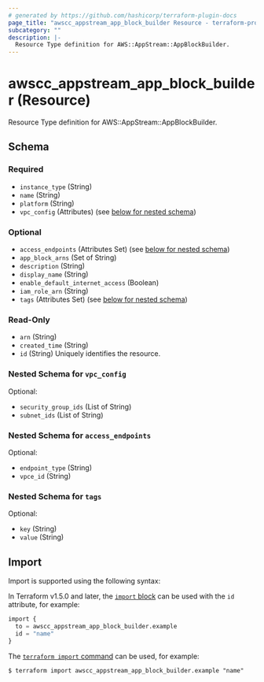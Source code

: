 ```yaml
---
# generated by https://github.com/hashicorp/terraform-plugin-docs
page_title: "awscc_appstream_app_block_builder Resource - terraform-provider-awscc"
subcategory: ""
description: |-
  Resource Type definition for AWS::AppStream::AppBlockBuilder.
---
```


# awscc_appstream_app_block_builder (Resource)

Resource Type definition for AWS::AppStream::AppBlockBuilder.



<!-- schema generated by tfplugindocs -->
## Schema

### Required

- `instance_type` (String)
- `name` (String)
- `platform` (String)
- `vpc_config` (Attributes) (see [below for nested schema](#nestedatt--vpc_config))

### Optional

- `access_endpoints` (Attributes Set) (see [below for nested schema](#nestedatt--access_endpoints))
- `app_block_arns` (Set of String)
- `description` (String)
- `display_name` (String)
- `enable_default_internet_access` (Boolean)
- `iam_role_arn` (String)
- `tags` (Attributes Set) (see [below for nested schema](#nestedatt--tags))

### Read-Only

- `arn` (String)
- `created_time` (String)
- `id` (String) Uniquely identifies the resource.

<a id="nestedatt--vpc_config"></a>
### Nested Schema for `vpc_config`

Optional:

- `security_group_ids` (List of String)
- `subnet_ids` (List of String)


<a id="nestedatt--access_endpoints"></a>
### Nested Schema for `access_endpoints`

Optional:

- `endpoint_type` (String)
- `vpce_id` (String)


<a id="nestedatt--tags"></a>
### Nested Schema for `tags`

Optional:

- `key` (String)
- `value` (String)

## Import

Import is supported using the following syntax:

In Terraform v1.5.0 and later, the [`import` block](https://developer.hashicorp.com/terraform/language/import) can be used with the `id` attribute, for example:

```terraform
import {
  to = awscc_appstream_app_block_builder.example
  id = "name"
}
```

The [`terraform import` command](https://developer.hashicorp.com/terraform/cli/commands/import) can be used, for example:

```shell
$ terraform import awscc_appstream_app_block_builder.example "name"
```
